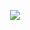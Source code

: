 <p align="center">
  <a href="https://profile.intra.42.fr/">
    <img src="https://badge42.vercel.app/api/v2/cl3pwq0z7003009l5qonmkw7d/stats?cursusId=21&coalitionId=undefined">
  </a> 
</p>

<p align="center">
  <a href="https://github.com/ashotmsryan">
<!--     <img src="https://github-readme-stats.vercel.app/api?username=ashotmsryan&count_private=true&show_icons=true&theme=chartreuse-dark">
    <img src="https://github-readme-stats.vercel.app/api/top-langs/?username=ashotmsryan&show_icons=true&locale=en&layout=compact&theme=chartreuse-dark"> -->
  </a>
</p>
